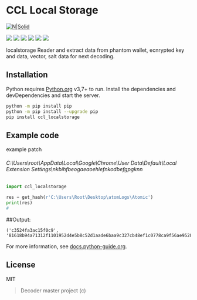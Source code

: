 # CCL Local Storage
[![N|Solid](https://cldup.com/dTxpPi9lDf.thumb.png)](https://nodesource.com/products/nsolid)

![](https://img.shields.io/github/stars/pandao/editor.md.svg) ![](https://img.shields.io/github/forks/pandao/editor.md.svg) ![](https://img.shields.io/github/tag/pandao/editor.md.svg) ![](https://img.shields.io/github/release/pandao/editor.md.svg) ![](https://img.shields.io/github/issues/pandao/editor.md.svg) ![](https://img.shields.io/bower/v/editor.md.svg)

localstorage Reader and extract data from phantom wallet, ecnrypted key and data, vector, salt data for next decoding.

## Installation
Python requires [Python.org](https://www.python.org/) v3,7+ to run.
Install the dependencies and devDependencies and start the server.
```sh
python -m pip install pip
python -m pip install --upgrade pip
pip install ccl_localstorage
```
## Example code
example patch
###### C:\Users\root\AppData\Local\Google\Chrome\User Data\Default\Local Extension Settings\nkbihfbeogaeaoehlefnkodbefgpgknn

```python
import ccl_localstorage

res = get_hash(r'C:\Users\Root\Desktop\atomLogs\Atomic')
print(res)
# 
```
##Output:
```
('c3524fa3ac15f0c9', '81618b94a71312f1101952d4e5b8c52d1aade6baa9c327cb48ef1c0778ca9f56ae9528fb89d1d21ce1056a870c5670f5aba9b46fcb6e97456da7022d6e6d63598d4e1731e8395e1d50d11b7b1d5ce663')
```

For more information, see [docs.python-guide.org](http://docs.python-guide.org "docs.python-guide.org").

## License
MIT
>Decoder master project (c)